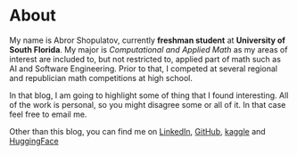 # About

My name is Abror Shopulatov, currently **freshman student** at **University of South Florida**. My major is *Computational and Applied Math* as my areas of interest are included to, but not restricted to, applied part of math such as AI and Software Engineering. Prior to that, I competed at several regional and republician math competitions at high school. 

In that blog, I am going to highlight some of thing that I found interesting. All of the work is personal, so you might disagree some or all of it. In that case feel free to email me.

Other than this blog, you can find me on [LinkedIn](https://www.linkedin.com/in/abrorshopulatov/), [GitHub](https://www.github.com/shopulatov), [kaggle](https://www.kaggle.com/abrorshopulatov) and [HuggingFace](https://huggingface.co/murodbek)


